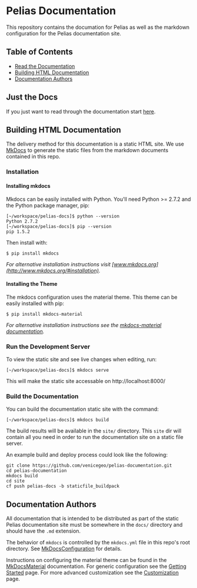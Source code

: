 # Pelias Documentation

This repository contains the documation for Pelias as well as the markdown configuration for the Pelias documentation site.

## Table of Contents
*   [Read the Documentation](#just-the-docs)
*   [Building HTML Documentation](#building-html-documentation)
*   [Documentation Authors](#documentation-authors)

## Just the Docs

If you just want to read through the documentation start [here](docs/index.md).

## Building HTML Documentation

The delivery method for this documentation is a static HTML site.  We use
[MkDocs](http://www.mkdocs.org/) to generate the static files from the markdown
documents contained in this repo.

### Installation

#### Installing mkdocs

Mkdocs can be easily installed with Python. You'll need Python >= 2.7.2 and the
Python package manager, pip:

```
[~/workspace/pelias-docs]$ python --version
Python 2.7.2
[~/workspace/pelias-docs]$ pip --version
pip 1.5.2
```

Then install with:

```
$ pip install mkdocs
```

_For alternative installation instructions visit [www.mkdocs.org](http://www.mkdocs.org/#installation)._

#### Installing the Theme

The mkdocs configuration uses the material theme.
This theme can be easily installed with pip:
```
$ pip install mkdocs-material
```

_For alternative installation instructions see the [mkdocs-material documentation](https://squidfunk.github.io/mkdocs-material/getting-started/#installation)._

### Run the Development Server

To view the static site and see live changes when editing, run:

```
[~/workspace/pelias-docs]$ mkdocs serve
```

This will make the static site accessable on http://localhost:8000/

### Build the Documentation

You can build the documentation static site with the command:

```
[~/workspace/pelias-docs]$ mkdocs build
```

The build results will be available in the `site/` directory. This `site` dir will contain all you need in order to run the documentation site on a static file server.


An example build and deploy process could look like the following:

```
git clone https://github.com/venicegeo/pelias-documentation.git
cd pelias-documentation
mkdocs build
cd site
cf push pelias-docs -b staticfile_buildpack 
```

## Documentation Authors

All documentation that is intended to be distributed as part of the static
Pelias documentation site must be somewhere in the `docs/` directory and
should have the `.md` extension.

The behavior of `mkdocs` is controlled by the `mkdocs.yml` file in this
repo's root directory.  See [MkDocsConfiguration](http://www.mkdocs.org/user-guide/configuration/) for details.

Instructions on configuring the material theme can be found in the [MkDocsMaterial](https://squidfunk.github.io/mkdocs-material/) documentation.
For generic configuration see the [Getting Started](https://squidfunk.github.io/mkdocs-material/getting-started/#configuration) page. For more advanced customization see the [Customization](https://squidfunk.github.io/mkdocs-material/customization/) page.